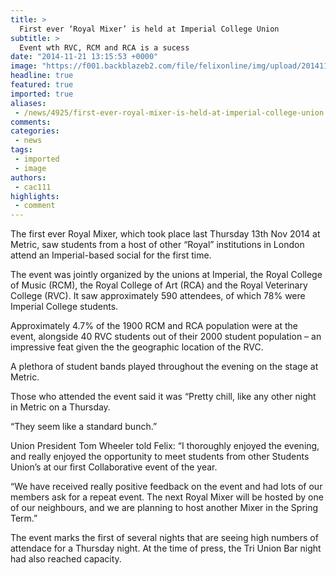 ```yaml
---
title: >
  First ever ‘Royal Mixer’ is held at Imperial College Union
subtitle: >
  Event wth RVC, RCM and RCA is a sucess
date: "2014-11-21 13:15:53 +0000"
image: "https://f001.backblazeb2.com/file/felixonline/img/upload/201411211315-ps3110-1526521_10152904433937526_445959434434131090_n.jpg"
headline: true
featured: true
imported: true
aliases:
 - /news/4925/first-ever-royal-mixer-is-held-at-imperial-college-union
comments:
categories:
 - news
tags:
 - imported
 - image
authors:
 - cac111
highlights:
 - comment
---
```


The first ever Royal Mixer, which took place last Thursday 13th Nov 2014 at Metric, saw students from a host of other “Royal” institutions in London attend an Imperial-based social for the first time.

The event was jointly organized by the unions at Imperial, the Royal College of Music (RCM), the Royal College of Art (RCA) and the Royal Veterinary College (RVC). It saw approximately 590 attendees, of which 78% were Imperial College students.

Approximately 4.7% of the 1900 RCM and RCA population were at the event, alongside 40 RVC students out of their 2000 student population – an impressive feat given the the geographic location of the RVC.

A plethora of student bands played throughout the evening on the stage at Metric.

Those who attended the event said it was “Pretty chill, like any other night in Metric on a Thursday.

“They seem like a standard bunch.”

Union President Tom Wheeler told Felix: “I thoroughly enjoyed the evening, and really enjoyed the opportunity to meet students from other Students Union’s at our first Collaborative event of the year.

“We have received really positive feedback on the event and had lots of our members ask for a repeat event. The next Royal Mixer will be hosted by one of our neighbours, and we are planning to host another Mixer in the Spring Term.”

The event marks the first of several nights that are seeing high numbers of attendace for a Thursday night. At the time of press, the Tri Union Bar night had also reached capacity.
